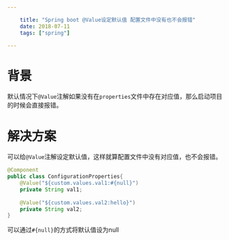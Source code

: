 ```yaml
---

    title: "Spring boot @Value设定默认值 配置文件中没有也不会报错"
    date: 2018-07-11
    tags: ["spring"]

---
```


# 背景
默认情况下`@Value`注解如果没有在`properties`文件中存在对应值，那么启动项目的时候会直接报错。  

# 解决方案
可以给`@Value`注解设定默认值，这样就算配置文件中没有对应值，也不会报错。  
```java
@Component
public class ConfigurationProperties{
    @Value("${custom.values.val1:#{null}")
    private String val1;
    
    @Value("${custom.values.val2:hello}")
    private String val2;
}
```
可以通过`#{null}`的方式将默认值设为null